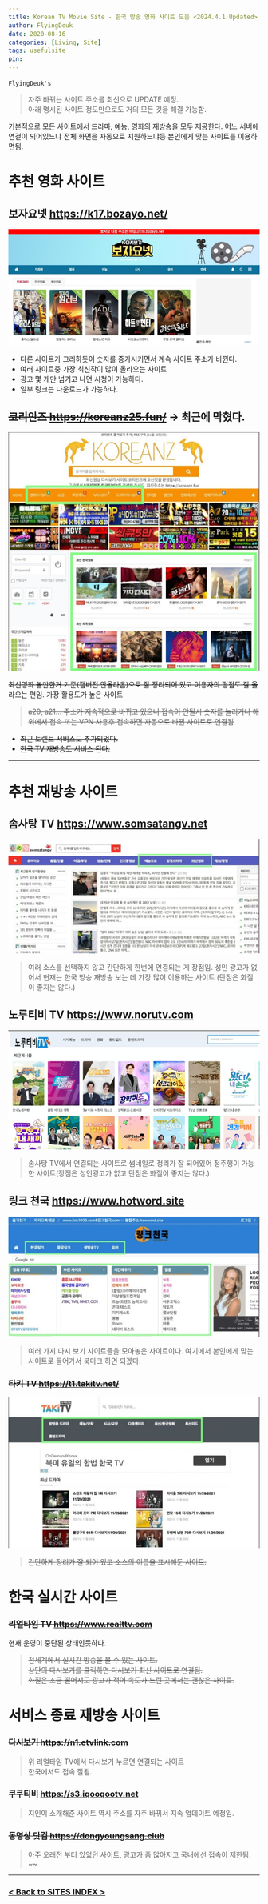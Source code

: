 ```yaml
---
title: Korean TV Movie Site - 한국 방송 영화 사이트 모음 <2024.4.1 Updated>
author: FlyingDeuk
date: 2020-08-16
categories: [Living, Site]
tags: usefulsite
pin:
---
```


`FlyingDeuk's`
> 자주 바뀌는 사이트 주소를 최신으로 UPDATE 예정.<br>
아래 명시된 사이트 정도만으로도 거의 모든 것을 해결 가능함.<br>

기본적으로 모든 사이트에서 드라마, 예능, 영화의 재방송을 모두 제공한다. 어느 서버에 연결이 되어있느냐 전체 화면을 자동으로 지원하느냐등 본인에게 맞는 사이트를 이용하면됨.

# 추천 영화 사이트

## 보자요넷 <https://k17.bozayo.net/>
![site](/img/living/site/site6.jpg)
- 다른 사이트가 그러하듯이 숫자를 증가시키면서 계속 사이트 주소가 바뀐다. 
- 여러 사이트중 가장 최신작이 많이 올라오는 사이트
- 광고 몇 개만 넘기고 나면 시청이 가능하다. 
- 일부 링크는 다운로드가 가능하다. 


## ~~코리안즈 <https://koreanz25.fun/>~~ -> 최근에 막혔다.
![site](/img/living/site/site1.jpg)

~~최신영화 볼만한거 기준(캠버전 안올라옴)으로 잘 정리되어 있고 이용자의 평점도 잘 올라오는 편임. 가장 활용도가 높은 사이트~~
> ~~a20, a21... 주소가 지속적으로 바뀌고 있으니 접속이 안될시 숫자를 늘리거나 해외에서 접속 또는 VPN 사용후 접속하면 자동으로 바뀐 사이트로 연결됨~~
- ~~최근 토렌트 서비스도 추가되었다.~~
- ~~한국 TV 재방송도 서비스 된다.~~ 

------------

# 추천 재방송 사이트

## 솜사탕 TV <https://www.somsatangv.net>
![site](/img/living/site/site4.jpg)

> 여러 소스를 선택하지 않고 간단하게 한번에 연결되는 게 장점임. 성인 광고가 없어서 현재는 한국 방송 재방송 보는 데 가장 많이 이용하는 사이트 (단점은 화질이 좋지는 않다.)

## 노루티비 TV <https://www.norutv.com>

![site](/img/living/site/site5.jpg)

> 솜사탕 TV에서 연결되는 사이트로 썸네일로 정리가 잘 되어있어 정주행이 가능한 사이트(장점은 성인광고가 없고 단점은 화질이 좋지는 않다.)


## 링크 천국  <https://www.hotword.site>
![site](/img/living/site/site3.jpg)

> 여러 가지 다시 보기 사이트들을 모아놓은 사이트이다. 여기에서 본인에게 맞는 사이트로 들어가서 북마크 하면 되겠다.



### ~~타키 TV <https://t1.takitv.net/>~~
![site](/img/living/site/site2.jpg)

> ~~간단하게 정리가 잘 되어 있고 소스의 이름을 표시해둔 사이트.~~

# 한국 실시간 사이트

### ~~리얼타임 TV <https://www.realttv.com>~~
현재 운영이 중단된 상태인듯하다.
> ~~전세계에서 실시간 방송을 볼 수 있는 사이트.<br>
상단의 다시보기를 클릭하면 다시보기 최신 사이트로 연결됨. <br> 화질은 조금 떨어져도 광고가 적어 속도가 느린 곳에서는 괜찮은 사이트.~~

# 서비스 종료 재방송 사이트

### ~~다시보기 <https://n1.etvlink.com>~~
>위 리얼타임 TV에서 다시보기 누르면 연결되는 사이트<br>
한국에서도 접속 잘됨.

### ~~쿠쿠티비 <https://s3.iqooqootv.net>~~
>지인이 소개해준 사이트 역시 주소를 자주 바꿔서 지속 업데이트 예정임.

### ~~동영상 닷컴 <https://dongyoungsang.club>~~
> 아주 오래전 부터 있었던 사이트, 광고가 좀 많아지고 국내에선 접속이 제한됨.<br> ~~

-------------

### [< Back to SITES INDEX >](/categories/site/)
